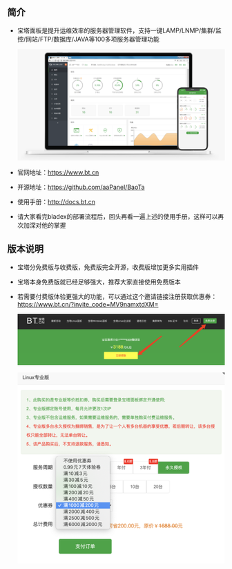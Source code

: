 ## 简介

* 宝塔面板是提升运维效率的服务器管理软件，支持一键LAMP/LNMP/集群/监控/网站/FTP/数据库/JAVA等100多项服务器管理功能

  ![image-20210211115712045](../../../images/image-20210211111422297.png)

* 官网地址：https://www.bt.cn

* 开源地址：https://github.com/aaPanel/BaoTa

* 使用手册：http://docs.bt.cn

* 请大家看完bladex的部署流程后，回头再看一遍上述的使用手册，这样可以再次加深对他的掌握



## 版本说明

* 宝塔分免费版与收费版，免费版完全开源，收费版增加更多实用插件

* 宝塔本身免费版就已经足够强大，推荐大家直接使用免费版本

* 若需要付费版体验更强大的功能，可以通过这个邀请链接注册获取优惠券：https://www.bt.cn/?invite_code=MV9namxtdXM=

  ![image-20210211112110516](../../../images/image-20210211112110516.png)

  ![image-20210211112003582](../../../images/image-20210211112003582.png)







